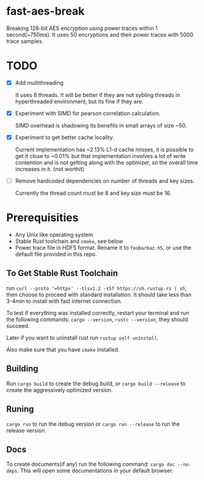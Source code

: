 # fast-aes-break
Breaking 128-bit AES encryption using power traces within 1 second(~750ms). It
uses 50 encryptions and their power traces with 5000 trace samples.

# TODO
- [x] Add multithreading

  It uses 8 threads. It will be better if they are not sybling threads in
  hyperthreaded environment, but its fine if they are.
- [x] Experiment with SIMD for pearson correlation calculation.

  SIMD overhead is shadowing its benefits in small arrays of size ~50.
- [x] Experiment to get better cache locality.

  Current implementation has ~2.13% L1-d cache misses, it is possible to get it
  close to ~0.01% but that implementation involves a lot of write contention and
  is not getting along with the optimizer, so the overall time increases in it.
  (not worthit)
- [ ] Remove hardcoded dependencies on number of threads and key sizes.

  Currently the thread count must be 8 and key size must be 16.

# Prerequisities
- Any Unix like operating system
- Stable Rust toolchain and `cmake`, see below
- Power trace file in HDF5 format. Rename it to `foobarbaz.h5`, or use the
  default file provided in this repo.

## To Get Stable Rust Toolchain
run `curl --proto '=https' --tlsv1.2 -sSf https://sh.rustup.rs | sh`, then
choose to proceed with standard installation. It should take less than 3-4min 
to install with fast internet connection.

To test if everything was installed correctly, restart your terminal and run the
following commands: `cargo --version`, `rustc --version`, they should succeed.

Later if you want to uninstall rust run `rustup self uninstall`.

Also make sure that you have `cmake` installed.

## Building
Run `cargo build` to create the debug build, or `cargo build --release` to
create the aggressively optimized version.

## Runing
`cargo run` to run the debug version or `cargo run --release` to run the
release version.

## Docs
To create documents(if any) run the following command: `cargo doc --no-deps`.
This will open some documentations in your default browser.
